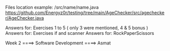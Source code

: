 

Files location example: /src/name/name.java
https://github.com/Energyz0r/testing/tree/main/AgeChecker/src/agechecker/AgeChecker.java


Answers for: Exercises 1 to 5 ( only 3 were mentioned, 4 & 5 bonus )
Answers for: Exercises if and scanner
Answers for: RockPaperScissors

Week 2 ====> Software Development  ====> Asmat
